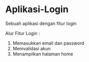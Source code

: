 # Aplikasi-Login
Sebuah aplikasi dengan fitur login

Alur Fitur Login :
1. Memasukkan email dan  password
2. Memvalidasi akun
3. Menampilkan halaman home
